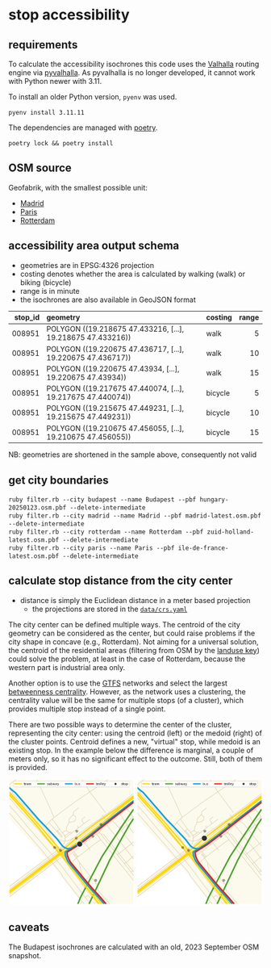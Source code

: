 # stop accessibility

## requirements

To calculate the accessibility isochrones this code uses the [Valhalla](https://github.com/valhalla/valhalla) routing engine via [pyvalhalla](https://github.com/gis-ops/pyvalhalla).
As pyvalhalla is no longer developed, it cannot work with Python newer with 3.11.

To install an older Python version, `pyenv` was used.

```
pyenv install 3.11.11
```

The dependencies are managed with [poetry](https://python-poetry.org/).

```
poetry lock && poetry install
```

## OSM source

Geofabrik, with the smallest possible unit:

- [Madrid](https://download.geofabrik.de/europe/spain/madrid.html)
- [Paris](https://download.geofabrik.de/europe/france/ile-de-france.html)
- [Rotterdam](https://download.geofabrik.de/europe/netherlands/zuid-holland.html)

## accessibility area output schema

- geometries are in EPSG:4326 projection
- costing denotes whether the area is calculated by walking (walk) or biking (bicycle)
- range is in minute
- the isochrones are also available in GeoJSON format

|   stop_id | geometry                                                    | costing |   range |
|----------:|:------------------------------------------------------------|:--------|--------:|
|    008951 | POLYGON ((19.218675 47.433216, [...], 19.218675 47.433216)) | walk    |       5 |
|    008951 | POLYGON ((19.220675 47.436717, [...], 19.220675 47.436717)) | walk    |      10 |
|    008951 | POLYGON ((19.220675 47.43934,  [...], 19.220675 47.43934))  | walk    |      15 |
|    008951 | POLYGON ((19.217675 47.440074, [...], 19.217675 47.440074)) | bicycle |       5 |
|    008951 | POLYGON ((19.215675 47.449231, [...], 19.215675 47.449231)) | bicycle |      10 |
|    008951 | POLYGON ((19.210675 47.456055, [...], 19.210675 47.456055)) | bicycle |      15 |

NB: geometries are shortened in the sample above, consequently not valid


## get city boundaries

```
ruby filter.rb --city budapest --name Budapest --pbf hungary-20250123.osm.pbf --delete-intermediate
ruby filter.rb --city madrid --name Madrid --pbf madrid-latest.osm.pbf --delete-intermediate
ruby filter.rb --city rotterdam --name Rotterdam --pbf zuid-holland-latest.osm.pbf --delete-intermediate
ruby filter.rb --city paris --name Paris --pbf ile-de-france-latest.osm.pbf --delete-intermediate
```

## calculate stop distance from the city center

- distance is simply the Euclidean distance in a meter based projection
    - the projections are stored in the [`data/crs.yaml`](data/crs.yaml)

The city center can be defined multiple ways.
The centroid of the city geometry can be considered as the center, but could raise problems if the city shape in concave (e.g., Rotterdam).
Not aiming for a universal solution, the centroid of the residential areas (filtering from OSM by the [landuse key](https://wiki.openstreetmap.org/wiki/Key:landuse)) could solve the problem, at least in the case of Rotterdam, because the western part is industrial area only.

Another option is to use the [GTFS](https://en.wikipedia.org/wiki/GTFS) networks and select the largest [betweenness centrality](https://en.wikipedia.org/wiki/Betweenness_centrality).
However, as the network uses a clustering, the centrality value will be the same for multiple stops (of a cluster), which provides multiple stop instead of a single point.

There are two possible ways to determine the center of the cluster, representing the city center: using the centroid (left) or the medoid (right) of the cluster points.
Centroid defines a new, "virtual" stop, while medoid is an existing stop.
In the example below the difference is marginal, a couple of meters only, so it has no significant effect to the outcome.
Still, both of them is provided.

<img src=".github/fovam_stop_centroid.png" alt="centroid" title="centroid" width="250">
<img src=".github/fovam_stop_medoid.png" alt="medoid" title="medoid" width="250">

 <!-- <figure>
    <img src=".github/fovam_stop_centroid.png" alt="centroid" width="250">
    <figcaption>centroid</figcaption>
</figure>
 <figure>
    <img src=".github/fovam_stop_medoid.png" alt="medoid" width="250">
    <figcaption>medoid</figcaption>
</figure> -->

## caveats

The Budapest isochrones are calculated with an old, 2023 September OSM snapshot.
<!-- As this code uses a precompiled Valhalla network from an old, 2023 September OSM snapshot. -->
